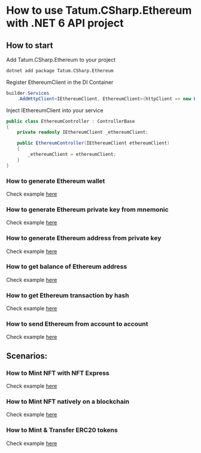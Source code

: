 # How to use Tatum.CSharp.Ethereum with .NET 6 API project

## How to start

Add Tatum.CSharp.Ethereum to your project

```bash
dotnet add package Tatum.CSharp.Ethereum
```

Register EthereumClient in the DI Container

```csharp
builder.Services
    .AddHttpClient<IEthereumClient, EthereumClient>(httpClient => new EthereumClient(httpClient, apiKey));
```

Inject IEthereumClient into your service

```csharp
public class EthereumController : ControllerBase
{
    private readonly IEthereumClient _ethereumClient;

    public EthereumController(IEthereumClient ethereumClient)
    {
        _ethereumClient = ethereumClient;
    }
}
```

### How to generate Ethereum wallet

Check example [here](https://github.com/tatumio/tatum-csharp/blob/master/Tatum.CSharp.Demo/ExampleServices/Ethereum/GenerateWalletExampleService.cs)

### How to generate Ethereum private key from mnemonic

Check example [here](https://github.com/tatumio/tatum-csharp/blob/master/Tatum.CSharp.Demo/ExampleServices/Ethereum/GeneratePrivateKeyExampleService.cs)

### How to generate Ethereum address from private key

Check example [here](https://github.com/tatumio/tatum-csharp/blob/master/Tatum.CSharp.Demo/ExampleServices/Ethereum/GenerateAddressExampleService.cs)

### How to get balance of Ethereum address

Check example [here](https://github.com/tatumio/tatum-csharp/blob/master/Tatum.CSharp.Demo/ExampleServices/Ethereum/GetBalanceExampleService.cs)

### How to get Ethereum transaction by hash

Check example [here](https://github.com/tatumio/tatum-csharp/blob/master/Tatum.CSharp.Demo/ExampleServices/Ethereum/GetTransactionExampleService.cs)

### How to send Ethereum from account to account

Check example [here](https://github.com/tatumio/tatum-csharp/blob/master/Tatum.CSharp.Demo/ExampleServices/Ethereum/BlockchainTransferExampleService.cs)

## Scenarios:

### How to **Mint NFT** with NFT Express

Check example [here](https://github.com/tatumio/tatum-csharp/blob/master/Ethereum/Tatum.CSharp.Ethereum.Tests.Integration/Scenarios/MintNftBasic.cs)

### How to **Mint NFT** natively on a blockchain

Check example [here](https://github.com/tatumio/tatum-csharp/blob/master/Ethereum/Tatum.CSharp.Ethereum.Tests.Integration/Scenarios/MintNftNative.cs)

### How to **Mint & Transfer ERC20** tokens

Check example [here](https://github.com/tatumio/tatum-csharp/blob/master/Ethereum/Tatum.CSharp.Ethereum.Tests.Integration/Scenarios/MintErc20AndTransfer.cs)